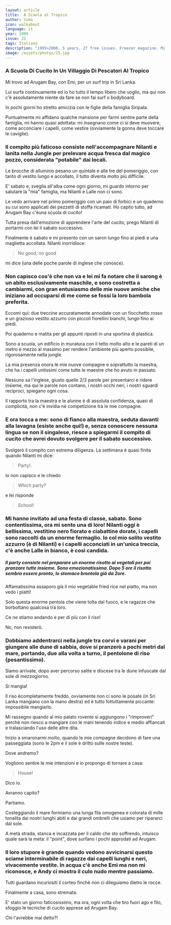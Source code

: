```yaml
---
layout: article
title:  A Scuola al Tropico
author: Simo
icon: walkabout
language: it
year: 1999
issue: 22
tags: Italiano
description: "1995>2000. 5 years. 27 free issues. Freezer magazine. Mi trovo ad Arugam Bay, con Emi, per un surf trip in Sri Lanka. Lui surfa continuamente ed io ho tutto il tempo libero che voglio, ma qui non c'è assolutamente niente da fare se non fai surf o bodyboard. "
image: /assets/photos/25.jpg
---
```


### A Scuola Di Cucito In Un Villaggio Di Pescatori Al Tropico

Mi trovo ad Arugam Bay, con Emi, per un surf trip in Sri Lanka.

Lui surfa continuamente ed io ho tutto il tempo libero che voglio, ma qui non c'è assolutamente niente da fare se non fai surf o bodyboard.

In pochi giorni ho stretto amicizia con le figlie della famiglia Siripala.

Puntualmente mi affidano qualche mansione per farmi sentire parte della famiglia, mi hanno quasi adottata: mi insegnano come ci si deve muovere, come acconciare i capelli, come vestire (ovviamente la gonna deve toccare le caviglie).

### Il compito più faticoso consiste nell'accompagnare Nilanti e Ianita nella Jungle per prelevare acqua fresca dal magico pozzo, considerata "potabile" dai locali.

Le brocche di alluminio pesano un quintale e alle tre del pomeriggio, con tanto di vestito lungo e accollato, il tutto diventa molto più difficile.

E' sabato e, sveglia all'alba come ogni giorno, mi guardo intorno per salutare la "mia" famiglia, ma Nilanti e Lalle non ci sono.

Le vedo arrivare nel primo pomeriggio con un paio di forbici e un quaderno su cui sono applicati dei pezzetti di stoffa ricamati. Ho capito tutto, ad Arugam Bay c'èuna scuola di cucito!

Tutta presa dall'emozione di apprendere l'arte del cucito, prego Nilanti di portarmi con lei il sabato successivo.

Finalmente è sabato e mi presento con un saron lungo fino ai piedi e una maglietta accollata.
Nilanti inorridisce:
>No good, no good

mi dice (una delle poche parole di inglese che conosce).

### Non capisco cos'è che non va e lei mi fa notare che il sarong è un abito esclusivamente maschile, e sono costretta a cambiarmi, con gran entusiasmo delle mie nuove amiche che iniziano ad occuparsi di me come se fossi la loro bambola preferita.

Eccomi qui: due treccine accuratamente annodate con un fiocchetto rosso e un grazioso vestito azzurro con piccoli fiorellini bianchi, lungo fino ai piedi.

Poi quaderno e matita per gli appunti riposti in una sportina di plastica.

Sono a scuola, un edificio in muratura con il tetto molto alto e le pareti di un metro e mezzo al massimo per rendere l'ambiente più aperto possibile, rigorosamente nella jungle.

La mia presenza onora le mie nuove compagne e soprattutto la maestra, che ha i capelli untissimi come tutte le maestre che ho avuto in passato.

Nessuno sa l'inglese, giusto quelle 2/3 parole per presentarci e ridere insieme, ma qui le parole non contano, i nostri occhi neri, i nostri sguardi reciproci, spiegano ogni cosa.

Il rapporto tra la maestra e le alunne è di assoluta confidenza, quasi di complicità, non c'è invidia nè competizione tra le mie compagne.

### E ora tocca a me: sono di fianco alla maestra, seduta davanti alla lavagna (esiste anche qui!) e, senza conoscere nessuna lingua se non il singalese, riesce a spiegarmi il compito di cucito che avrei dovuto svolgere per il sabato successivo.

Svolgerò il compito con estrema diligenza.
La settimana è quasi finita quando Nilanti mi dice:

>Party!.

Io non capisco e le chiedo

>Which party?

e lei risponde

>School!

### Mi hanno invitato ad una festa di classe, sabato. Sono contentissima, ora mi sento una di loro! Nilanti oggi è bellissima, vestitino nero fiorato e ciabattine dorate, i capelli sono raccolti da un enorme fermaglio. Io col mio solito vestito azzurro (è di Nilanti) e i capelli acconciati in un'unica treccia, c'è anche Lalle in bianco, è così candida.

##### Il party consiste nel preparare un enorme risotto ai vegetali per poi pranzare tutte insieme. Sono emozionatissima. Dopo 5 ore il risotto sembra essere pronto, lo stomaco brontola già da 2ore.

Affamatissima assaporo già il mio vegetable fried rice nel piatto, ma non vedo i piatti!

Solo questa enorme pentola che viene tolta dal fuoco, e le ragazze che borbottano qualcosa tra loro.

Ce ne stiamo andando e per di più con il riso!

No, non resisterò.

### Dobbiamo addentrarci nella jungle tra corvi e varani per giungere alle dune di sabbia, dove si pranzerò a pochi metri dal mare, portando, due alla volta a turno, il pentolone di riso (pesantissimo).

Siamo arrivate, dopo aver percorso salite e discese tra le dune infuocate dal sole di mezzogiorno.

Si mangia!

Il riso ècompletamente freddo, ovviamente non ci sono le posate (in Sri Lanka mangiano con la mano destra) ed è tutto fottuttamente piccante: impossibile mangiarlo.

Mi rassegno quando al mio palato rovente si aggiungono i "rimproveri" perchè non riesco a mangiare con le mani tenendo indice e medio affiancati e tralasciando l'uso delle altre dita.

Inizio a smaronarmi molto, quando le mie compagne decidono di fare una passeggiata (sono le 2pm e il sole è dritto sulle nostre teste).

Dove andremo?

Vogliono sentire le mie intenzioni e io propongo di tornare a casa:

> House!

Dico io.

Avranno capito?

Partiamo.

Costeggiando il mare formiamo una lunga fila omogenea e colorata di mille tonalita dai nostri lunghi abiti e dai grandi ombrelli che usiamo per ripararci dal sole.

A metà strada, stanca e incazzata per il caldo che sto soffrendo, intuisco quale sarà la meta: il "point", dove surfano i pochi approdati ad Arugam.

### Il loro stupore è grande quando vedono avvicinarsi questo sciame interminabile di ragazze dai capelli lunghi e neri, vivacemente vestite. In acqua c'è anche Emi ma non mi riconosce, e Andy ci mostra il culo nudo mentre passiamo.

Tutti guardano incuriositi il corteo finchè non ci dileguiamo dietro le rocce.

Finalmente a casa, sono stremata.

E' stato un giorno faticosissimo, ma ora, ogni volta che tiro fuori ago e filo, sfoggio le tecniche di cucito apprese ad Arugam Bay.

Chi l'avrebbe mai detto?!

